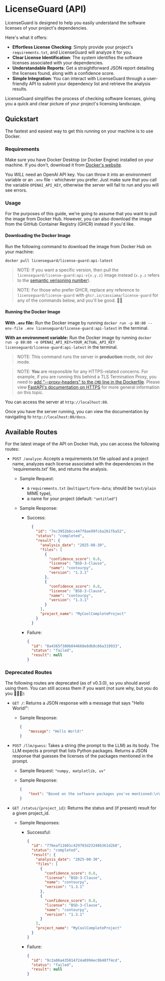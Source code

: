 # LicenseGuard (API)

LicenseGuard is designed to help you easily understand the software licenses of your project's dependencies.

Here's what it offers:

- **Effortless License Checking**: Simply provide your project's `requirements.txt`, and LicenseGuard will analyze it for you.
- **Clear License Identification**: The system identifies the software licenses associated with your dependencies.
- **Understandable Reports**: Get a straightforward JSON report detailing the licenses found, along with a confidence score.
- **Simple Integration**: You can interact with LicenseGuard through a user-friendly API to submit your dependency list and retrieve the analysis results.

LicenseGuard simplifies the process of checking software licenses, giving you a quick and clear picture of your project's licensing landscape.

## Quickstart

The fastest and easiest way to get this running on your machine is to use Docker.

### Requirements

Make sure you have Docker Desktop (or Docker Engine) installed on your machine. If you don't, download it from [Docker's website](https://docs.docker.com/get-started/get-docker/).

You *WILL* need an OpenAI API key. You can throw it into an environment variable or an `.env` file - whichever you prefer. Just make sure that you call the variable `OPENAI_API_KEY`, otherwise the server will fail to run and you will see errors.

### Usage

For the purposes of this guide, we're going to assume that you want to pull the image from Docker Hub. However, you can also download the image from the GitHub Container Registry (GHCR) instead if you'd like.

#### Downloading the Docker Image

Run the following command to download the image from Docker Hub on your machine:

```bash
docker pull licenseguard/license-guard:api-latest
```

> NOTE: If you want a specific version, then pull the `licenseguard/license-guard:api-v{x.y.z}` image instead (`x.y.z` refers to the [semantic verisoning number](https://semver.org/)).

> NOTE: For those who prefer GHCR, replace any reference to `licenseguard/license-guard` with `ghcr.io/cassiama/license-guard` for any of the commands below, and you'll be good. 👍🏿

#### Running the Docker Image

**With `.env` file:**
Run the Docker image by running `docker run -p 80:80 --env-file .env licenseguard/license-guard:api-latest` in the terminal.

**With an environment variable:**
Run the Docker image by running `docker run -p 80:80 -e OPENAI_API_KEY=YOUR_ACTUAL_API_KEY licenseguard/license-guard:api-latest` in the terminal.

> NOTE: This command runs the server in **production** mode, not dev mode.

> NOTE: **You** are responsible for any HTTPS-related concerns. For example, if you are running this behind a TLS Termination Proxy, you need to [add "--proxy-headers" to the `CMD` line in the Dockerfile](https://fastapi.tiangolo.com/deployment/docker/#behind-a-tls-termination-proxy). Please view [FastAPI's documentation on HTTPS](https://fastapi.tiangolo.com/deployment/https/) for more general information on this topic.

You can access the server at `http://localhost:80`.

Once you have the server running, you can view the documentation by navigating to `http://localhost:80/docs`.

## Available Routes

For the latest image of the API on Docker Hub, you can access the following routes:

- `POST /analyze`: Accepts a requirements.txt file upload and a project name, analyzes each license associated with the dependencies in the 'requirements.txt' file, and returns the analysis.
  - Sample Request:
    - a `requirements.txt` (`multipart/form-data`; should be `text/plain` MIME type),
    - a name for your project (default: `"untitled"`)
  - Sample Response:

    - Success:

      ```json
        {
          "id": "7ec3952b6cc447f8ae99fcba261f6a52",
          "status": "completed",
          "result": {
            "analysis_date": "2025-08-30",
            "files": [
              {
                "confidence_score": 0.8,
                "license": "BSD-3-Clause",
                "name": "contourpy",
                "version": "1.3.1"
              },
              {
                "confidence_score": 0.8,
                "license": "BSD-3-Clause",
                "name": "contourpy",
                "version": "1.3.1"
              }
            ],
            "project_name": "MyCoolCompleteProject"
          }
        }
        ```

    - Failure:

      ```json
      {
        "id": "8a4365f380b044668e8db8c66a319933",
        "status": "failed",
        "result": null
      }
      ```

### Deprecated Routes

The following routes are deprecated (as of v0.3.0), so you should avoid using them. You can still access them if you want (not sure why, but you do you 🤷🏿‍♂️):

- `GET /`: Returns a JSON response with a message that says "Hello World!":
  - Sample Response:

      ```json
      {
          "message": "Hello World!"
      }
      ```

- `POST /llm/guess`: Takes a string (the prompt to the LLM) as its body. The LLM expects a prompt that lists Python packages. Returns a JSON response that guesses the licenses of the packages mentioned in the prompt.
  - Sample Request: `"numpy, matplotlib, uv"`
  - Sample Response:

      ```json
      {
          "text": "Based on the software packages you've mentioned:\n\n1. **NumPy** - This package is typically licensed under the BSD License.\n2. **Matplotlib** - This package is usually licensed under the Matplotlib License, which is a permissive license similar to the BSD License.\n3. **uv** - I'm not familiar with a specific software package named \"uv.\" If you could provide more context or details about it, I might be able to help further.\n\nIf you have any other packages or need more information, feel free to ask!"
      }
      ```

- `GET /status/{project_id}`: Returns the status and (if present) result for a given project_id.
  - Sample Responses:
    - Successful:

      ```json
      {
        "id": "776eaf11601c429783d23248b361d2b8",
        "status": "completed",
        "result": {
          "analysis_date": "2025-08-30",
          "files": [
            {
              "confidence_score": 0.8,
              "license": "BSD-3-Clause",
              "name": "contourpy",
              "version": "1.3.1"
            },
            {
              "confidence_score": 0.8,
              "license": "BSD-3-Clause",
              "name": "contourpy",
              "version": "1.3.1"
            }
          ],
          "project_name": "MyCoolCompleteProject"
        }
      }
      ```

    - Failure:

      ```json
      {
        "id": "9c2a06a435814724a8994ec9b48ff4cd",
        "status": "failed",
        "result": null
      }
      ```